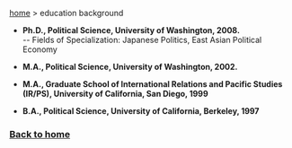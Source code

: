 [home](https://hirosasada.github.io/) > education background  
  
- **Ph.D., Political Science, University of Washington, 2008.**  
-- Fields of Specialization: Japanese Politics, East Asian Political Economy   
  
  
- **M.A., Political Science, University of Washington, 2002.**  
   
- **M.A., Graduate School of International Relations and Pacific Studies (IR/PS), University of California, San Diego, 1999**   
   
- **B.A., Political Science, University of California, Berkeley, 1997**  
  
  
### [Back to home](https://hirosasada.github.io)  
